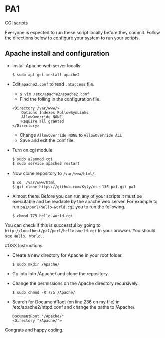 # PA1
CGI scripts

Everyone is expected to run these script locally before they commit. Follow the
directions below to configure your system to run your scripts.  

## Apache install and configuration
- Install Apache web server locally  

    ```
    $ sudo apt-get install apache2
    ```  
      
- Edit `apache2.conf` to read `.htaccess` file.  
    * `$ vim /etc/apache2/apache2.conf`
    * Find the folling in the configuration file.

    ```
    <Directory /var/www/>
        Options Indexes FollowSymLinks
        AllowOverride NONE
        Require all granted
    </Directory>
    ```  

    * Change `AllowOverride NONE` to `AllowOverride ALL`
    * Save and exit the conf file.  

- Turn on cgi module
    ```
    $ sudo a2enmod cgi
    $ sudo service apache2 restart
    ```  

- Now clone repository to `/var/www/html/`.  
    ```
    $ cd  /var/www/html
    $ git clone https://github.com/Kyly/cse-136-pa1.git pa1
    ```  

- Almost there. Before you can run any of your scripts it must be executable
and be readable by the apache web server. For example to run `pa1/perl/hello-world.cgi`
you to run the following.  
    ```
    $ chmod 775 hello-world.cgi
    ```  

You can check if this is successful by going to `http://localhost/pa1/perl/hello-world.cgi`
In your browser. You should see `Hello, World.`.  


#OSX Instructions
- Create a new directory for Apache in your root folder.  
    
  ```
  $ sudo mkdir /Apache/
  ```
- Go into into /Apache/ and clone the repository. 
  
- Change the permissions on the Apache directory recursively.
  
  ```
  $ sudo chmod -R 775 /Apache/
  ```
- Search for DocumentRoot (on line 236 on my file) in /etc/apache2/httpd.conf and change the paths to /Apache/.    
  
  ```
  DocumentRoot "/Apache/"
  <Directory "/Apache/">
  ```

Congrats and happy coding.  
